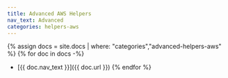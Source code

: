```yaml
---
title: Advanced AWS Helpers
nav_text: Advanced
categories: helpers-aws
---
```


{% assign docs = site.docs | where: "categories","advanced-helpers-aws" %}
{% for doc in docs -%}
  * [{{ doc.nav_text }}]({{ doc.url }})
{% endfor %}
